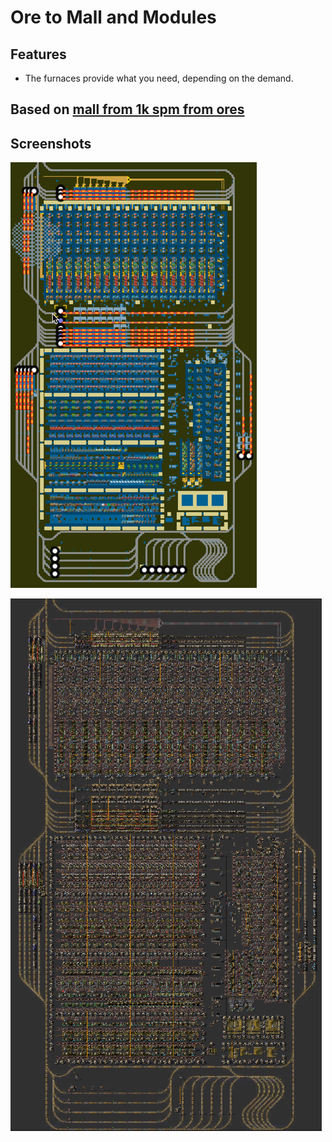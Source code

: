 # Ore to Mall and Modules

## Features

- The furnaces provide what you need, depending on the demand.

## Based on [mall from 1k spm from ores](../1k-spm-from-ores/README.md)

## Screenshots

![img_1.png](img_1.png)

![img.png](img.png)